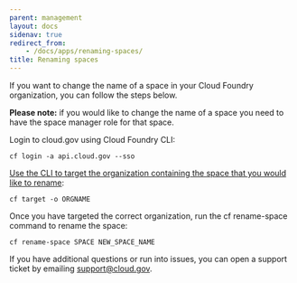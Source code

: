 ```yaml
---
parent: management
layout: docs
sidenav: true
redirect_from: 
    - /docs/apps/renaming-spaces/
title: Renaming spaces
---
```


If you want to change the name of a space in your Cloud Foundry organization, you can follow the steps below.

**Please note:** if you would like to change the name of a space you need to have the space manager role for that space.

Login to cloud.gov using Cloud Foundry CLI:

`cf login -a api.cloud.gov --sso`

[Use the CLI to target the organization containing the space that you would like to rename](https://cloud.gov/docs/getting-started/concepts/#target-an-org):

`cf target -o ORGNAME`

Once you have targeted the correct organization, run the cf rename-space command to rename the space:

`cf rename-space SPACE NEW_SPACE_NAME`

If you have additional questions or run into issues, you can open a support ticket by emailing [support@cloud.gov](mailto:support@cloud.gov).
